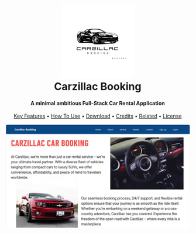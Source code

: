 
<h1 align="center">
  <br>
  <a href="http://www.amitmerchant.com/electron-markdownify"><img src="my-angular-project/src/assets/Black and White Car Rental Service Logo.jpg" alt="CarZillac" width="200"></a>
  <br>
  Carzillac Booking
  <br>
</h1>

<h4 align="center">A minimal ambitious Full-Stack Car Rental Application</h4>

<p align="center">
  <a href="#key-features">Key Features</a> •
  <a href="#how-to-use">How To Use</a> •
  <a href="#download">Download</a> •
  <a href="#credits">Credits</a> •
  <a href="#related">Related</a> •
  <a href="#license">License</a>
</p>

![screenshot](https://github.com/Dhyanesh02/Car-Rental-Management/blob/74d558780bd7881a17d7293598ca507e6e05adc9/Car_Renatal_Service/Car_Renatal_Service/Car_Rental_Service/src/main/resources/Screenshot%202024-05-23%20211619.png)
